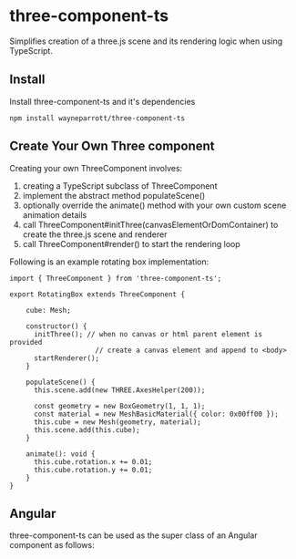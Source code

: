 # three-component-ts

Simplifies creation of a three.js scene and its rendering logic when using TypeScript. 

## Install

Install three-component-ts and it's dependencies
```
npm install wayneparrott/three-component-ts
```

## Create Your Own Three component
Creating your own ThreeComponent involves:
1. creating a TypeScript subclass of ThreeComponent
2. implement the abstract method populateScene()
3. optionally override the animate() method with your own custom scene animation details
3. call ThreeComponent#initThree(canvasElementOrDomContainer) to create the three.js scene and renderer
4. call ThreeComponent#render() to start the rendering loop


Following is an example rotating box implementation:

```
import { ThreeComponent } from 'three-component-ts';

export RotatingBox extends ThreeComponent {

    cube: Mesh;

    constructor() {
      initThree(); // when no canvas or html parent element is provided
                     // create a canvas element and append to <body> 
      startRenderer();
    }

    populateScene() {
      this.scene.add(new THREE.AxesHelper(200));

      const geometry = new BoxGeometry(1, 1, 1);
      const material = new MeshBasicMaterial({ color: 0x00ff00 });
      this.cube = new Mesh(geometry, material);
      this.scene.add(this.cube);
    }

    animate(): void {
      this.cube.rotation.x += 0.01;
      this.cube.rotation.y += 0.01;
    }
}
```

## Angular
three-component-ts can be used as the super class of an Angular component as follows:

```

```



